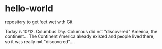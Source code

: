 # hello-world
repository to get feet wet with Git

Today is 10/12.  Columbus Day.  Columbus did not "discovered" America, the continent... The Continent America already existed and people lived there, so it was really not "discovered"....
